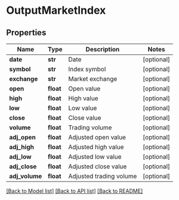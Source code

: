 # OutputMarketIndex

## Properties
Name | Type | Description | Notes
------------ | ------------- | ------------- | -------------
**date** | **str** | Date | [optional] 
**symbol** | **str** | Index symbol | [optional] 
**exchange** | **str** | Market exchange | [optional] 
**open** | **float** | Open value | [optional] 
**high** | **float** | High value | [optional] 
**low** | **float** | Low value | [optional] 
**close** | **float** | Close value | [optional] 
**volume** | **float** | Trading volume | [optional] 
**adj_open** | **float** | Adjusted open value | [optional] 
**adj_high** | **float** | Adjusted high value | [optional] 
**adj_low** | **float** | Adjusted low value | [optional] 
**adj_close** | **float** | Adjusted close value | [optional] 
**adj_volume** | **float** | Adjusted trading volume | [optional] 

[[Back to Model list]](../README.md#documentation-for-models) [[Back to API list]](../README.md#documentation-for-api-endpoints) [[Back to README]](../README.md)


